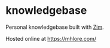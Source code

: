 # knowledgebase
Personal knowledgebase built with [Zim](https://www.zim-wiki.org/).

Hosted online at https://mhlore.com/
